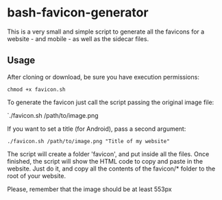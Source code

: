 # bash-favicon-generator

This is a very small and simple script to generate all the favicons for a website - and mobile - as well as the sidecar files.

## Usage

After cloning or download, be sure you have execution permissions:

`chmod +x favicon.sh`

To generate the favicon just call the script passing the original image file:

`./favicon.sh /path/to/image.png

If you want to set a title (for Android), pass a second argument:

`./favicon.sh /path/to/image.png "Title of my website"`

The script will create a folder 'favicon', and put inside all the files. Once finished, the script will show the HTML code to copy and paste in the website. Just do it, and copy all the contents of the favicon/* folder to the root of your website.

Please, remember that the image should be at least 553px
